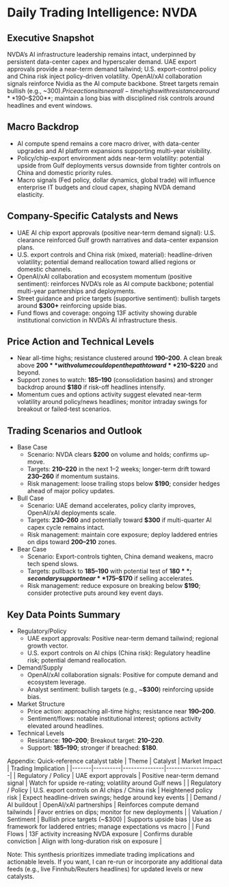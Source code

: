 # Daily Trading Intelligence: NVDA

## Executive Snapshot
NVDA’s AI infrastructure leadership remains intact, underpinned by persistent data-center capex and hyperscaler demand. UAE export approvals provide a near-term demand tailwind; U.S. export-control policy and China risk inject policy-driven volatility. OpenAI/xAI collaboration signals reinforce Nvidia as the AI compute backbone. Street targets remain bullish (e.g., ~$300). Price action sits near all-time highs with resistance around **$190–$200**; maintain a long bias with disciplined risk controls around headlines and event windows.

## Macro Backdrop
- AI compute spend remains a core macro driver, with data-center upgrades and AI platform expansions supporting multi-year visibility.  
- Policy/chip-export environment adds near-term volatility: potential upside from Gulf deployments versus downside from tighter controls on China and domestic priority rules.  
- Macro signals (Fed policy, dollar dynamics, global trade) will influence enterprise IT budgets and cloud capex, shaping NVDA demand elasticity.

## Company-Specific Catalysts and News
- UAE AI chip export approvals (positive near-term demand signal): U.S. clearance reinforced Gulf growth narratives and data-center expansion plans.
- U.S. export controls and China risk (mixed, material): headline-driven volatility; potential demand reallocation toward allied regions or domestic channels.
- OpenAI/xAI collaboration and ecosystem momentum (positive sentiment): reinforces NVDA’s role as AI compute backbone; potential multi-year partnerships and deployments.
- Street guidance and price targets (supportive sentiment): bullish targets around **$300+** reinforcing upside bias.
- Fund flows and coverage: ongoing 13F activity showing durable institutional conviction in NVDA’s AI infrastructure thesis.

## Price Action and Technical Levels
- Near all-time highs; resistance clustered around **$190–$200**. A clean break above **$200** with volume could open the path toward **$210–$220** and beyond.
- Support zones to watch: **$185–$190** (consolidation basins) and stronger backdrop around **$180** if risk-off headlines intensify.
- Momentum cues and options activity suggest elevated near-term volatility around policy/news headlines; monitor intraday swings for breakout or failed-test scenarios.

## Trading Scenarios and Outlook
- Base Case
  - Scenario: NVDA clears **$200** on volume and holds; confirms up-move.
  - Targets: **$210–$220** in the next 1–2 weeks; longer-term drift toward **$230–$260** if momentum sustains.
  - Risk management: loose trailing stops below **$190**; consider hedges ahead of major policy updates.
- Bull Case
  - Scenario: UAE demand accelerates, policy clarity improves, OpenAI/xAI deployments scale.
  - Targets: **$230–$260** and potentially toward **$300** if multi-quarter AI capex cycle remains intact.
  - Risk management: maintain core exposure; deploy laddered entries on dips toward **$200–$210** zones.
- Bear Case
  - Scenario: Export-controls tighten, China demand weakens, macro tech spend slows.
  - Targets: pullback to **$185–$190** with potential test of **$180**; secondary support near **$175–$170** if selling accelerates.
  - Risk management: reduce exposure on breaking below **$190**; consider protective puts around key event days.

## Key Data Points Summary
- Regulatory/Policy
  - UAE export approvals: Positive near-term demand tailwind; regional growth vector.
  - U.S. export controls on AI chips (China risk): Regulatory headline risk; potential demand reallocation.
- Demand/Supply
  - OpenAI/xAI collaboration signals: Positive for compute demand and ecosystem leverage.
  - Analyst sentiment: bullish targets (e.g., ~**$300**) reinforcing upside bias.
- Market Structure
  - Price action: approaching all-time highs; resistance near **$190–$200**.
  - Sentiment/flows: notable institutional interest; options activity elevated around headlines.
- Technical Levels
  - Resistance: **$190–$200**; Breakout target: **$210–$220**.
  - Support: **$185–$190**; stronger if breached: **$180**.

Appendix: Quick-reference catalyst table
| Theme | Catalyst | Market Impact | Trading Implication |
|-------|----------|---------------|---------------------|
| Regulatory / Policy | UAE export approvals | Positive near-term demand signal | Watch for upside re-rating; volatility around Gulf news |
| Regulatory / Policy | U.S. export controls on AI chips / China risk | Heightened policy risk | Expect headline-driven swings; hedge around key events |
| Demand / AI buildout | OpenAI/xAI partnerships | Reinforces compute demand tailwinds | Favor entries on dips; monitor for new deployments |
| Valuation / Sentiment | Bullish price targets (~$300) | Supports upside bias | Use as framework for laddered entries; manage expectations vs macro |
| Fund Flows | 13F activity increasing NVDA exposure | Confirms durable conviction | Align with long-duration risk on exposure |

Note: This synthesis prioritizes immediate trading implications and actionable levels. If you want, I can re-run or incorporate any additional data feeds (e.g., live Finnhub/Reuters headlines) for updated levels or new catalysts.